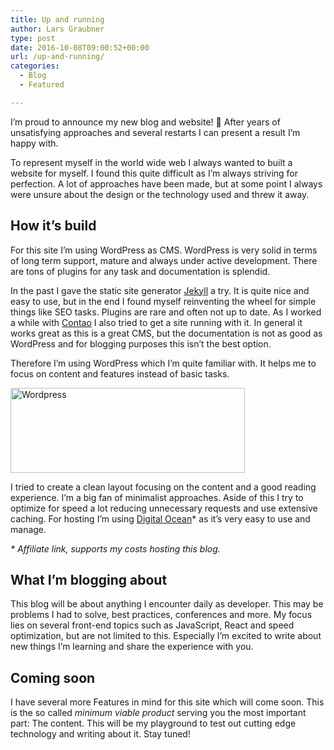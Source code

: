 ```yaml
---
title: Up and running
author: Lars Graubner
type: post
date: 2016-10-08T09:00:52+00:00
url: /up-and-running/
categories:
  - Blog
  - Featured

---
```

I&#8217;m proud to announce my new blog and website! 🎉 After years of unsatisfying approaches and several restarts I can present a result I&#8217;m happy with.

<!--more-->

To represent myself in the world wide web I always wanted to built a website for myself. I found this quite difficult as I&#8217;m always striving for perfection. A lot of approaches have been made, but at some point I always were unsure about the design or the technology used and threw it away.

## How it&#8217;s build

For this site I&#8217;m using WordPress as CMS. WordPress is very solid in terms of long term support, mature and always under active development. There are tons of plugins for any task and documentation is splendid.

In the past I gave the static site generator <a href="https://jekyllrb.com/" target="_blank">Jekyll</a> a try. It is quite nice and easy to use, but in the end I found myself reinventing the wheel for simple things like SEO tasks. Plugins are rare and often not up to date. As I worked a while with <a href="https://contao.org/de/" target="_blank">Contao</a> I also tried to get a site running with it. In general it works great as this is a great CMS, but the documentation is not as good as WordPress and for blogging purposes this isn&#8217;t the best option.

Therefore I&#8217;m using WordPress which I&#8217;m quite familiar with. It helps me to focus on content and features instead of basic tasks.

<a href="https://wordpress.org/" target="_blank"><img class="aligncenter wp-image-255 size-medium" src="https://larsgraubner.com/app/uploads/wordpress-375x136.png" alt="Wordpress" width="375" height="136" /></a>

I tried to create a clean layout focusing on the content and a good reading experience. I&#8217;m a big fan of minimalist approaches. Aside of this I try to optimize for speed a lot reducing unnecessary requests and use extensive caching. For hosting I&#8217;m using <a href="https://m.do.co/c/8f80e84ee2a2" target="_blank">Digital Ocean</a>* as it&#8217;s very easy to use and manage.

<em style="font-size: 14px">* Affiliate link, supports my costs hosting this blog.</em>

## What I&#8217;m blogging about

This blog will be about anything I encounter daily as developer. This may be problems I had to solve, best practices, conferences and more. My focus lies on several front-end topics such as JavaScript, React and speed optimization, but are not limited to this. Especially I&#8217;m excited to write about new things I&#8217;m learning and share the experience with you.

## Coming soon

I have several more Features in mind for this site which will come soon. This is the so called _minimum viable product_ serving you the most important part: The content. This will be my playground to test out cutting edge technology and writing about it. Stay tuned!